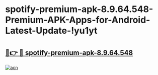 # spotify-premium-apk-8.9.64.548-Premium-APK-Apps-for-Android-Latest-Update-!yu1yt

# <h2><a href="https://r3q6s9.esa.edu.pl?title=spotify-premium-apk-8.9.64.548&ref=yu1yt">🔗👉 🔴 spotify-premium-apk-8.9.64.548</a></h2>

[![acn](https://github.com/user-attachments/assets/0f9c940e-d8b0-45ae-aac7-cd30a18b3e1c)](https://r3q6s9.esa.edu.pl?title=spotify-premium-apk-8.9.64.548&ref=yu1yt)

